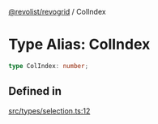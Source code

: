 [@revolist/revogrid](README.md) / ColIndex

# Type Alias: ColIndex

```ts
type ColIndex: number;
```

## Defined in

[src/types/selection.ts:12](https://github.com/revolist/revogrid/blob/41a50f3812b438de1179c5db15e284c71422e9de/src/types/selection.ts#L12)
